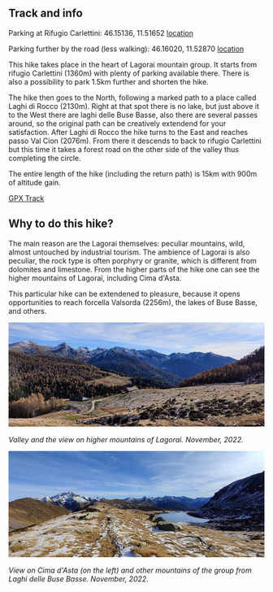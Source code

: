 ## Track and info

Parking at Rifugio Carlettini: 46.15136, 11.51652 [location](https://goo.gl/maps/nthsNUzKY3qxjTqFA)

Parking further by the road (less walking): 46.16020, 11.52870 [location](https://goo.gl/maps/16p4TNd8ZpMdNgSz9)

This hike takes place in the heart of Lagorai mountain group. It starts from rifugio Carlettini (1360m) with plenty of parking available there.
There is also a possibility to park 1.5km further and shorten the hike. 

The hike then goes to the North, following a marked path to a place called Laghi di Rocco (2130m). Right at that spot there is no lake, but just above
it to the West there are laghi delle Buse Basse, also there are several passes around, so the original path can be creatively extendend for 
your satisfaction. After Laghi di Rocco the hike turns to the East and reaches passo Val Cion (2076m).
From there it descends to back to rifugio Carlettini but this time it takes a forest road on the other side of the valley thus completing the circle.

The entire length of the hike (including the return path) is 15km with 900m of altitude gain.

[GPX Track](https://raw.githubusercontent.com/cragtracks/cragtracks/master/Hiking/Lagorai%2C%20Laghi%20di%20Rocco%20from%20rifugio%20Carlettini/Laghi_di_Rocco_from_Rif_Carlettini.gpx)

## Why to do this hike?

The main reason are the Lagorai themselves: peculiar mountains, wild, almost untouched by industrial tourism. The ambience of Lagorai is also peculiar,
the rock type is often porphyry or granite, which is different from dolomites and limestone. From the higher parts of the hike one can see the higher
mountains of Lagorai, including Cima d'Asta.

This particular hike can be extendened to pleasure, because it opens opportunities to reach forcella Valsorda (2256m), the lakes of Buse Basse, and others.

![Valley and the view on higher mountains of Lagorai, includin Cima d'Asta](https://raw.githubusercontent.com/cragtracks/cragtracks/master/Hiking/Lagorai%2C%20Laghi%20di%20Rocco%20from%20rifugio%20Carlettini/View_on_the_valley.jpg)

*Valley and the view on higher mountains of Lagorai. November, 2022.*

![Cima d'Asta and other mountains](https://raw.githubusercontent.com/cragtracks/cragtracks/master/Hiking/Lagorai%2C%20Laghi%20di%20Rocco%20from%20rifugio%20Carlettini/Cima_dAsta_from_laghi_delle_buse.jpg)

*View on Cima d'Asta (on the left) and other mountains of the group from Laghi delle Buse Basse. November, 2022.*
